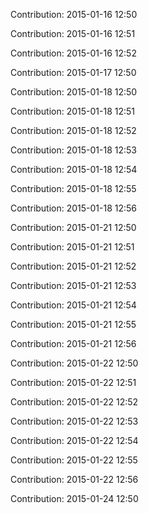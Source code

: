 Contribution: 2015-01-16 12:50

Contribution: 2015-01-16 12:51

Contribution: 2015-01-16 12:52

Contribution: 2015-01-17 12:50

Contribution: 2015-01-18 12:50

Contribution: 2015-01-18 12:51

Contribution: 2015-01-18 12:52

Contribution: 2015-01-18 12:53

Contribution: 2015-01-18 12:54

Contribution: 2015-01-18 12:55

Contribution: 2015-01-18 12:56

Contribution: 2015-01-21 12:50

Contribution: 2015-01-21 12:51

Contribution: 2015-01-21 12:52

Contribution: 2015-01-21 12:53

Contribution: 2015-01-21 12:54

Contribution: 2015-01-21 12:55

Contribution: 2015-01-21 12:56

Contribution: 2015-01-22 12:50

Contribution: 2015-01-22 12:51

Contribution: 2015-01-22 12:52

Contribution: 2015-01-22 12:53

Contribution: 2015-01-22 12:54

Contribution: 2015-01-22 12:55

Contribution: 2015-01-22 12:56

Contribution: 2015-01-24 12:50

